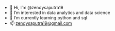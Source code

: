 - 👋 Hi, I’m @zendysaputra19
- 👀 I’m interested in data analytics and data science
- 🌱 I’m currently learning python and sql
- 📫 zendysaputra19@gmail.com

<!---
zendysaputra19/zendysaputra19 is a ✨ special ✨ repository because its `README.md` (this file) appears on your GitHub profile.
You can click the Preview link to take a look at your changes.
--->
